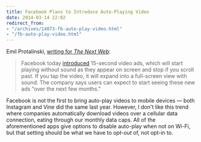 ```yaml
---
title: Facebook Plans to Introduce Auto-Playing Video
date: 2014-03-14 22:02
redirect_from:
- "/archives/14073-fb-auto-play-video.html"
- "/fb-auto-play-video.html"
---
```



Emil Protalinski, [writing for _The Next Web_](http://thenextweb.com/facebook/2014/03/13/facebook-introduces-15-second-premium-video-ads-auto-play-without-sound-stop-scroll-past): 

> Facebook today [introduced](https://www.facebook.com/business/news/Premium-Video-Ads-on-Facebook) 15-second video ads, which will start playing without sound as they appear on screen and stop if you scroll past. If you tap the video, it will expand into a full-screen view with sound. The company says users can expect to start seeing these new ads "over the next few months."

Facebook is not the first to bring auto-play videos to mobile devices &mdash; both Instagram and Vine did the same last year. However, I don't like this trend where companies automatically download videos over a cellular data connection, eating through our monthly data caps. All of the aforementioned apps give options to disable auto-play when not on Wi-Fi, but that setting should be what we have to _opt-out_ of, not opt-in to. 
